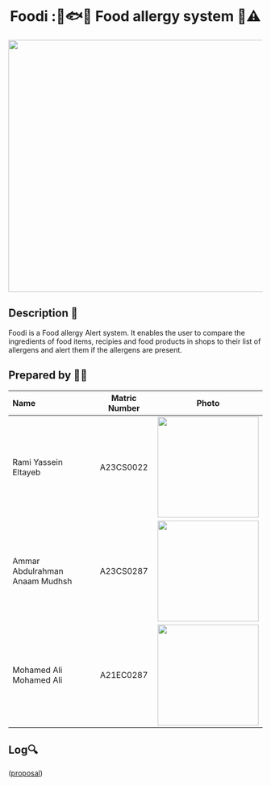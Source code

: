 <h1 align="center"> Foodi :🍞🐟🚨 Food allergy system 🥜⚠️ </h1>

<img src="https://github.com/jjn7702/SECJ1023-PT2/assets/149052853/d9de1b0f-30f3-4df9-9806-7bcb3b2424c1" width="1500" height="500">

## Description 📝
  Foodi is a Food allergy Alert system. It enables the user to compare the ingredients of food items, recipies and food products in shops to their list of allergens and alert them if the allergens are present.



## Prepared by 🧑‍💻

| Name             | Matric Number | Photo                                                         |
| :---------------- | :-------------: | :------------------------------------------------------------: |
| Rami Yassein Eltayeb       | A23CS0022     |<img src="https://github.com/jjn7702/SECJ1023-PT2/assets/149052853/faf3c8d0-aa0f-44a3-a9da-60752e258a17)" width="200" height="200">|
| Ammar Abdulrahman Anaam Mudhsh   | A23CS0287   |<img src="https://github.com/jjn7702/SECJ1023-PT2/assets/149052853/141bba51-21cd-4963-a9f7-bca34e29dd39" width="200" height="200">|
| Mohamed Ali Mohamed Ali | A21EC0287     | <img src="https://github.com/jjn7702/SECJ1023-PT2/assets/149052853/a4149f9f-5667-4148-b33a-94d4565ff249" width="200" height="200">      |

## Log🔍
([proposal](https://github.com/jjn7702/SECJ1023-PT2/tree/main/Submission/sec08_23242/foodi/Project%20Proposal))
